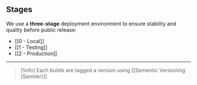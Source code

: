 ## Stages


We use a **three-stage** deployment environment to ensure stability and quality before public release:



- [[0 - Local]]
- [[1 - Testing]]
- [[2 - Production]]


---

> [!info]
> Each builds are tagged a version using [[Sementic Versioning (SemVer)]]